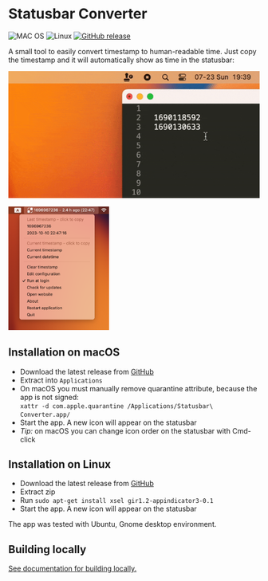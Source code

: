 # Statusbar Converter

![MAC OS](https://img.shields.io/badge/macOS-000000?style=flat&logo=apple&logoColor=white)
![Linux](https://img.shields.io/badge/Linux-e2643b?style=flat&logo=linux&logoColor=white)
[![GitHub release](https://img.shields.io/github/v/release/mindaugasw/statusbar-converter.svg)](https://github.com/mindaugasw/statusbar-converter/releases/latest)

A small tool to easily convert timestamp to human-readable time. Just copy the
timestamp and it will automatically show as time in the statusbar: 

![demo](/docs/demo-2.gif)

<img src="/docs/screenshot-1.png" width=40% height=40%>


## Installation on macOS

- Download the latest release from [GitHub](https://github.com/mindaugasw/statusbar-converter/releases)
- Extract into `Applications`
- On macOS you must manually remove quarantine attribute, because the app is not signed:  
  `xattr -d com.apple.quarantine /Applications/Statusbar\ Converter.app/`
- Start the app. A new icon will appear on the statusbar
- _Tip:_ on macOS you can change icon order on the statusbar with Cmd-click


## Installation on Linux

- Download the latest release from [GitHub](https://github.com/mindaugasw/statusbar-converter/releases)
- Extract zip
- Run `sudo apt-get install xsel gir1.2-appindicator3-0.1`
- Start the app. A new icon will appear on the statusbar

The app was tested with Ubuntu, Gnome desktop environment.


## Building locally

[See documentation for building locally.](/docs/building.md)
